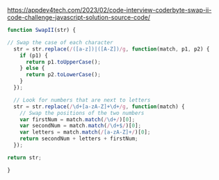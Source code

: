 
https://appdev4tech.com/2023/02/code-interview-coderbyte-swap-ii-code-challenge-javascript-solution-source-code/



```js
function SwapII(str) { 

// Swap the case of each character
  str = str.replace(/([a-z])|([A-Z])/g, function(match, p1, p2) {
    if (p1) {
      return p1.toUpperCase();
    } else {
      return p2.toLowerCase();
    }
  });

  // Look for numbers that are next to letters
  str = str.replace(/\d+[a-zA-Z]+\d+/g, function(match) {
    // Swap the positions of the two numbers
    var firstNum = match.match(/\d+/)[0];
    var secondNum = match.match(/\d+$/)[0];
    var letters = match.match(/[a-zA-Z]+/)[0];
    return secondNum + letters + firstNum;
  });

return str;

}
```